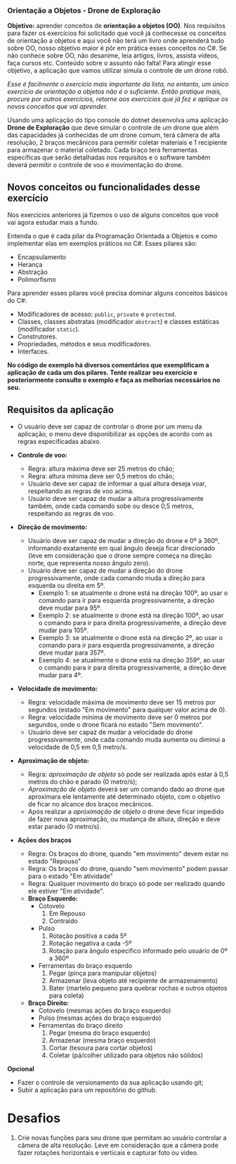 ### Orientação a Objetos - Drone de Exploração

**Objetivo:** aprender conceitos de **orientação a objetos (OO)**.
Nos requisitos para fazer os exercícios foi solicitado que você já conhecesse os conceitos de orientação a objetos e aqui você não terá um livro onde aprenderá tudo sobre OO, nosso objetivo maior é pôr em prática esses conceitos no C#. Se não conhece sobre OO, não desanime, leia artigos, livros, assista vídeos, faça cursos etc. Conteúdo sobre o assunto não falta!
Para atingir esse objetivo, a aplicação que vamos utilizar simula o controle de um drone robô.

*Esse é facilmente o exercício mais importante da lista, no entanto, um único exercício de orientação a objetos não é o suficiente. Então pratique mais, procure por outros exercícios, retorne aos exercícios que já fez e aplique os novos conceitos que vai aprender.*

Usando uma aplicação do tipo console do dotnet desenvolva uma aplicação **Drone de Exploração** que deve simular o controle de um drone que além das capacidades já conhecidas de um drone comum, terá câmera de alta resolução, 2 braços mecânicos para permitir coletar materiais e 1 recipiente para armazenar o material coletado. Cada braço terá ferramentas específicas que serão detalhadas nos requisitos e o software também deverá permitir o controle de voo e movimentação do drone.

## Novos conceitos ou funcionalidades desse exercício

Nos exercícios anteriores já fizemos o uso de alguns conceitos que você vai agora estudar mais a fundo.

Entenda o que é cada pilar da Programação Orientada a Objetos e como implementar elas em exemplos práticos no C#. Esses pilares são:
- Encapsulamento
- Herança
- Abstração
- Polimorfismo

Para aprender esses pilares você precisa dominar alguns conceitos básicos do C#:
- Modificadores de acesso: `public`, `private` e `protected`.
- Classes, classes abstratas (modificador `abstract`) e classes estáticas (modificador `static`).
- Construtores.
- Propriedades, métodos e seus modificadores.
- Interfaces.

**No código de exemplo há diversos comentários que exemplificam a aplicação de cada um dos pilares. Tente realizar seu exercício e posteriormente consulte o exemplo e faça as melhorias necessários no seu.**

## Requisitos da aplicação

- O usuário deve ser capaz de controlar o drone por um menu da aplicação, o menu deve disponibilizar as opções de acordo com as regras especificadas abaixo.

- **Controle de voo:**
	- Regra: altura máxima deve ser 25 metros do chão;
	- Regra: altura mínima deve ser 0,5 metros do chão;
	- Usuário deve ser capaz de informar a qual altura deseja voar, respeitando as regras de voo acima.
	- Usuário deve ser capaz de mudar a altura progressivamente também, onde cada comando sobe ou desce 0,5 metros, respeitando as regras de voo.
	
- **Direção de movimento:**
	- Usuário deve ser capaz de mudar a direção do drone e 0º à 360º, informando exatamente em qual ângulo deseja ficar direcionado (leve em consideração que o drone sempre começa na direção norte, que representa nosso ângulo zero).
	- Usuário deve ser capaz de mudar a direção do drone progressivamente, onde cada comando muda a direção para esquerda ou direita em 5º.
		- Exemplo 1: se atualmente o drone está na direção 100º, ao usar o comando para ir para esquerda progressivamente, a direção deve mudar para 95º.
		- Exemplo 2: se atualmente o drone está na direção 100º, ao usar o comando para ir para direita progressivamente, a direção deve mudar para 105º.
		- Exemplo 3: se atualmente o drone está na direção 2º, ao usar o comando para ir para esquerda progressivamente, a direção deve mudar para 357º.
		- Exemplo 4: se atualmente o drone está na direção 359º, ao usar o comando para ir para direita progressivamente, a direção deve mudar para 4º.
		
- **Velocidade de movimento:**
	- Regra: velocidade máxima de movimento deve ser 15 metros por segundos (estado "Em movimento" para qualquer valor acima de 0).
	- Regra: velocidade mínima de movimento deve ser 0 metros por segundos, onde o drone ficará no estado "Sem movimento".
	- Usuário deve ser capaz de mudar a velocidade do drone progressivamente, onde cada comando muda aumenta ou diminui a velocidade de 0,5 em 0,5 metro/s.

- **Aproximação de objeto:**
	- Regra: *aproximação de objeto* só pode ser realizada após estar à 0,5 metros do chão e parado (0 metro/s);
	- *Aproximação de objeto* deverá ser um comando dado ao drone que aproximara ele lentamente até determinado objeto, com o objetivo de ficar no alcance dos braços mecânicos.
	- Após realizar a *apróximação de objeto* o drone deve ficar impedido de fazer nova aproximação, ou mudança de altura, direção e deve estar parado (0 metro/s).
	
- **Ações dos braços**
	- Regra: Os braços do drone, quando "em movimento" devem estar no estado "Repouso"
	- Regra: Os braços do drone, quando "sem movimento" podem passar para o estado "Em atividade"
	- Regra: Qualquer movimento do braço só pode ser realizado quando ele estiver "Em atividade".
	- **Braço Esquerdo:**
		- Cotovelo
			1. Em Repouso
			2. Contraído
		- Pulso
			1. Rotação positiva a cada 5º
			2. Rotação negativa a cada -5º
			3. Rotação para ângulo específico informado pelo usuário de 0º a 360º
		- Ferramentas do braço esquerdo
			1. Pegar (pinça para manipular objetos)
			2. Armazenar (leva objeto até recipiente de armazenamento)
			3. Bater (martelo pequeno para quebrar rochas e outros objetos para coleta)
	- **Braço Direito:**
		- Cotovelo (mesmas ações do braço esquerdo)
		- Pulso (mesmas ações do braço esquerdo)
		- Ferramentas do braço direito
			1. Pegar (mesma do braço esquerdo)
			2. Armazenar (mesma braço esquerdo)
			3. Cortar (tesoura para cortar objetos)
			4. Coletar (pá/colher utilizado para objetos não sólidos)

**Opcional**
- Fazer o controle de versionamento da sua aplicação usando git;
- Subir a aplicação para um repositório do github.

# Desafios

1. Crie novas funções para seu drone que permitam ao usuário controlar a câmera de alta resolução. Leve em consideração que a câmera pode fazer rotações horizontais e verticais e capturar foto ou vídeo.
